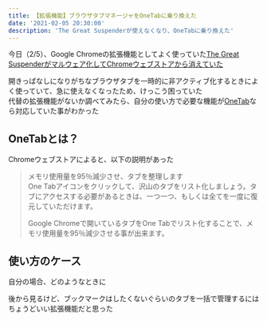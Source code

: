 ```yaml
---
title: 【拡張機能】ブラウザタブマネージャをOneTabに乗り換えた
date: '2021-02-05 20:30:00'
description: 'The Great Suspenderが使えなくなり、OneTabに乗り換えた'
---
```


今日（2/5）、Google Chromeの拡張機能としてよく使っていた[The Great Suspenderがマルウェア化してChromeウェブストアから消えていた](https://gigazine.net/news/20210205-the-great-suspender-get-tabs-back/)

開きっぱなしになりがちなブラウザタブを一時的に非アクティブ化するときによく使っていて、急に使えなくなったため、けっこう困っていた  
代替の拡張機能がないか調べてみたら、自分の使い方で必要な機能が[OneTab](https://chrome.google.com/webstore/detail/onetab/chphlpgkkbolifaimnlloiipkdnihall?hl=ja)なら対応していた事がわかった


## OneTabとは？

Chromeウェブストアによると、以下の説明があった

> メモリ使用量を95％減少させ、タブを整理します  
> One Tabアイコンをクリックして、沢山のタブをリスト化しましょう。タブにアクセスする必要があるときは、一つ一つ、もしくは全てを一度に復元していただけます。  
> 
> Google Chromeで開いているタブをOne Tabでリスト化することで、メモリ使用量を95％減少させる事が出来ます。


## 使い方のケース

自分の場合、どのようなときに

後から見るけど、ブックマークはしたくないぐらいのタブを一括で管理するにはちょうどいい拡張機能だと思った
